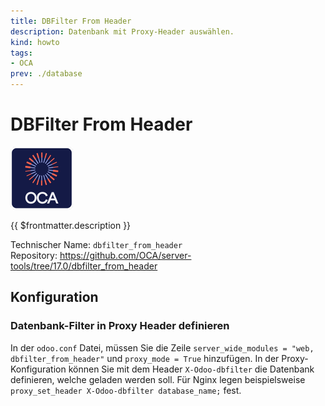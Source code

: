 ```yaml
---
title: DBFilter From Header
description: Datenbank mit Proxy-Header auswählen.
kind: howto
tags:
- OCA
prev: ./database
---
```

# DBFilter From Header
![icon_oca_app](attachments/icon_oca_app.png)

{{ $frontmatter.description }}

Technischer Name: `dbfilter_from_header`\
Repository: <https://github.com/OCA/server-tools/tree/17.0/dbfilter_from_header>

## Konfiguration

### Datenbank-Filter in Proxy Header definieren

In der `odoo.conf` Datei, müssen Sie die Zeile `server_wide_modules = "web, dbfilter_from_header"` und `proxy_mode = True` hinzufügen. In der Proxy-Konfiguration können Sie mit dem Header `X-Odoo-dbfilter` die Datenbank definieren, welche geladen werden soll. Für Nginx legen beispielsweise `proxy_set_header X-Odoo-dbfilter database_name;` fest.